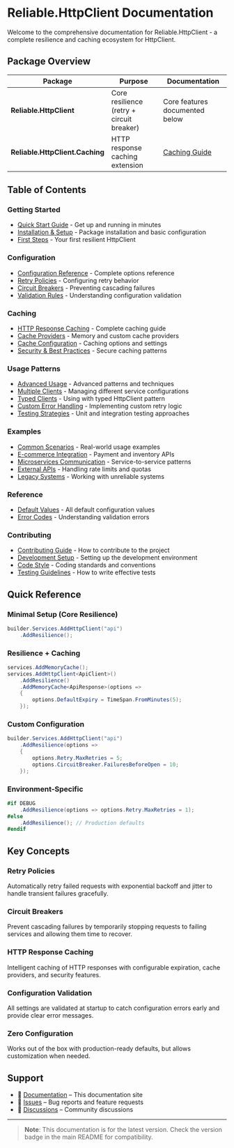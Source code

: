 # Reliable.HttpClient Documentation

Welcome to the comprehensive documentation for Reliable.HttpClient - a complete resilience and caching ecosystem for HttpClient.

## Package Overview

| Package | Purpose | Documentation |
|---------|---------|---------------|
| **Reliable.HttpClient** | Core resilience (retry + circuit breaker) | Core features documented below |
| **Reliable.HttpClient.Caching** | HTTP response caching extension | [Caching Guide](caching.md) |

## Table of Contents

### Getting Started

- [Quick Start Guide](getting-started.md) - Get up and running in minutes
- [Installation & Setup](getting-started.md#installation) - Package installation and basic configuration
- [First Steps](getting-started.md#basic-setup) - Your first resilient HttpClient

### Configuration

- [Configuration Reference](configuration.md) - Complete options reference
- [Retry Policies](configuration.md#retry-configuration) - Configuring retry behavior
- [Circuit Breakers](configuration.md#circuit-breaker-configuration) - Preventing cascading failures
- [Validation Rules](configuration.md#validation) - Understanding configuration validation

### Caching

- [HTTP Response Caching](caching.md) - Complete caching guide
- [Cache Providers](caching.md#cache-providers) - Memory and custom cache providers
- [Cache Configuration](caching.md#configuration-options) - Caching options and settings
- [Security & Best Practices](caching.md#security-considerations) - Secure caching patterns

### Usage Patterns

- [Advanced Usage](advanced-usage.md) - Advanced patterns and techniques
- [Multiple Clients](advanced-usage.md#multiple-named-httpclients) - Managing different service configurations
- [Typed Clients](advanced-usage.md#typed-httpclients) - Using with typed HttpClient pattern
- [Custom Error Handling](advanced-usage.md#custom-error-handling) - Implementing custom retry logic
- [Testing Strategies](advanced-usage.md#testing-with-resilience) - Unit and integration testing approaches

### Examples

- [Common Scenarios](examples/common-scenarios.md) - Real-world usage examples
- [E-commerce Integration](examples/common-scenarios.md#scenario-1-e-commerce-api-integration) - Payment and inventory APIs
- [Microservices Communication](examples/common-scenarios.md#scenario-2-microservices-communication) - Service-to-service patterns
- [External APIs](examples/common-scenarios.md#scenario-3-external-api-with-rate-limiting) - Handling rate limits and quotas
- [Legacy Systems](examples/common-scenarios.md#scenario-4-legacy-system-integration) - Working with unreliable systems

### Reference

- [Default Values](configuration.md#overview) - All default configuration values
- [Error Codes](configuration.md#validation) - Understanding validation errors

### Contributing

- [Contributing Guide](../CONTRIBUTING.md) - How to contribute to the project
- [Development Setup](../CONTRIBUTING.md#getting-started) - Setting up the development environment
- [Code Style](../CONTRIBUTING.md#code-style) - Coding standards and conventions
- [Testing Guidelines](../CONTRIBUTING.md#writing-tests) - How to write effective tests

## Quick Reference

### Minimal Setup (Core Resilience)

```csharp
builder.Services.AddHttpClient("api")
    .AddResilience();
```

### Resilience + Caching

```csharp
services.AddMemoryCache();
services.AddHttpClient<ApiClient>()
    .AddResilience()
    .AddMemoryCache<ApiResponse>(options =>
    {
        options.DefaultExpiry = TimeSpan.FromMinutes(5);
    });
```

### Custom Configuration

```csharp
builder.Services.AddHttpClient("api")
    .AddResilience(options =>
    {
        options.Retry.MaxRetries = 5;
        options.CircuitBreaker.FailuresBeforeOpen = 10;
    });
```

### Environment-Specific

```csharp
#if DEBUG
    .AddResilience(options => options.Retry.MaxRetries = 1);
#else
    .AddResilience(); // Production defaults
#endif
```

## Key Concepts

### Retry Policies

Automatically retry failed requests with exponential backoff and jitter to handle transient failures gracefully.

### Circuit Breakers

Prevent cascading failures by temporarily stopping requests to failing services and allowing them time to recover.

### HTTP Response Caching

Intelligent caching of HTTP responses with configurable expiration, cache providers, and security features.

### Configuration Validation

All settings are validated at startup to catch configuration errors early and provide clear error messages.

### Zero Configuration

Works out of the box with production-ready defaults, but allows customization when needed.

## Support

- 📖 [Documentation](README.md) – This documentation site
- 🐛 [Issues](https://github.com/akrisanov/Reliable.HttpClient/issues) – Bug reports and feature requests
- 💬 [Discussions](https://github.com/akrisanov/Reliable.HttpClient/discussions) – Community discussions

---

> **Note**: This documentation is for the latest version. Check the version badge in the main README for compatibility.
